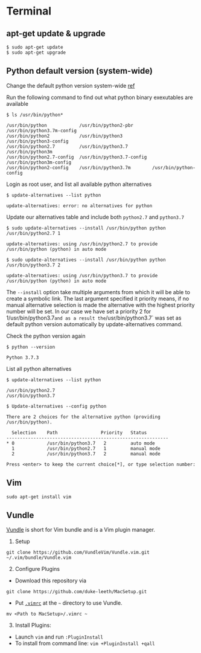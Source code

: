 # Terminal

## apt-get update & upgrade
```
$ sudo apt-get update
$ sudo apt-get upgrade
```

## Python default version (system-wide)

Change the default python version system-wide [ref](https://linuxconfig.org/how-to-change-from-default-to-alternative-python-version-on-debian-linux)


Run the following command to find out what python binary exexutables are available
```
$ ls /usr/bin/python*

/usr/bin/python            /usr/bin/python2-pbr       /usr/bin/python3.7m-config
/usr/bin/python2           /usr/bin/python3           /usr/bin/python3-config
/usr/bin/python2.7         /usr/bin/python3.7         /usr/bin/python3m
/usr/bin/python2.7-config  /usr/bin/python3.7-config  /usr/bin/python3m-config
/usr/bin/python2-config    /usr/bin/python3.7m        /usr/bin/python-config
```


Login as root user, and list all available python alternatives
```
$ update-alternatives --list python

update-alternatives: error: no alternatives for python
```

Update our alternatives table and include both `python2.7` and `python3.7`
```
$ sudo update-alternatives --install /usr/bin/python python /usr/bin/python2.7 1

update-alternatives: using /usr/bin/python2.7 to provide /usr/bin/python (python) in auto mode

$ sudo update-alternatives --install /usr/bin/python python /usr/bin/python3.7 2

update-alternatives: using /usr/bin/python3.7 to provide /usr/bin/python (python) in auto mode
````

The `--install` option take multiple arguments from which it will be able to create a symbolic link. The last argument specified it priority means, if no manual alternative selection is made the alternative with the highest priority number will be set. In our case we have set a priority 2 for 1/usr/bin/python3.7` and as a result the `/usr/bin/python3.7` was set as default python version automatically by update-alternatives command. 


Check the python version again
```
$ python --version

Python 3.7.3
```

List all python alternatives
```
$ update-alternatives --list python

/usr/bin/python2.7
/usr/bin/python3.7
```


```
$ Update-alternatives --config python

There are 2 choices for the alternative python (providing /usr/bin/python).

  Selection    Path                Priority   Status
------------------------------------------------------------
* 0            /usr/bin/python3.7   2         auto mode
  1            /usr/bin/python2.7   1         manual mode
  2            /usr/bin/python3.7   2         manual mode

Press <enter> to keep the current choice[*], or type selection number: 
```

## Vim
```
sudo apt-get install vim
```

## Vundle
[Vundle](https://github.com/VundleVim/Vundle.vim) is short for Vim bundle and is a Vim plugin manager.
1. Setup
```
git clone https://github.com/VundleVim/Vundle.vim.git ~/.vim/bundle/Vundle.vim
```

2. Configure Plugins
* Download this repository via
```
git clone https://github.com/duke-leeth/MacSetup.git
```

* Put [`.vimrc`](.vimrc) at the `~` directory to use Vundle.
```
mv <Path to MacSetup>/.vimrc ~
```

3. Install Plugins:
* Launch `vim` and run `:PluginInstall`
* To install from command line: `vim +PluginInstall +qall`


